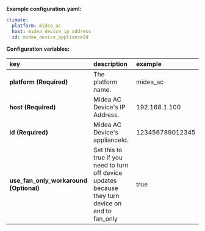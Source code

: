 **Example configuration.yaml:**

```yaml
climate:
  platform: midea_ac
  host: midea_device_ip_address
  id: midea_device_applianceId
```

**Configuration variables:**  
  
key | description | example 
:--- | :--- | :---
**platform (Required)** | The platform name. | midea_ac
**host (Required)** | Midea AC Device's IP Address. | 192.168.1.100
**id (Required)** | Midea AC Device's applianceId. | 123456789012345
**use_fan_only_workaround (Optional)** | Set this to true if you need to turn off device updates because they turn device on and to fan_only | true

